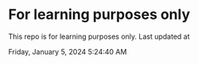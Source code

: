 # For learning purposes only
This repo is for learning purposes only.
Last updated at

Friday, January 5, 2024 5:24:40 AM

